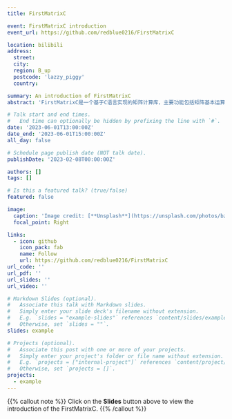 ```yaml
---
title: FirstMatrixC

event: FirstMatrixC introduction
event_url: https://github.com/redblue0216/FirstMatrixC

location: bilibili
address:
  street: 
  city: 
  region: B_up
  postcode: 'lazzy_piggy'
  country: 

summary: An introduction of FirstMatrixC
abstract: 'FirstMatrixC是一个基于C语言实现的矩阵计算库，主要功能包括矩阵基本运算、矩阵分解运算、矩阵变换运算和矩阵特殊运算，主要技术包括二级架构的模块化编程、动态内存管理、条件编译、防御性编程和新建矩阵数据结构。'

# Talk start and end times.
#   End time can optionally be hidden by prefixing the line with `#`.
date: '2023-06-01T13:00:00Z'
date_end: '2023-06-01T15:00:00Z'
all_day: false

# Schedule page publish date (NOT talk date).
publishDate: '2023-02-08T00:00:00Z'

authors: []
tags: []

# Is this a featured talk? (true/false)
featured: false

image:
  caption: 'Image credit: [**Unsplash**](https://unsplash.com/photos/bzdhc5b3Bxs)'
  focal_point: Right

links:
  - icon: github
    icon_pack: fab
    name: Follow
    url: https://github.com/redblue0216/FirstMatrixC
url_code: ''
url_pdf: ''
url_slides: ''
url_video: ''

# Markdown Slides (optional).
#   Associate this talk with Markdown slides.
#   Simply enter your slide deck's filename without extension.
#   E.g. `slides = "example-slides"` references `content/slides/example-slides.md`.
#   Otherwise, set `slides = ""`.
slides: example

# Projects (optional).
#   Associate this post with one or more of your projects.
#   Simply enter your project's folder or file name without extension.
#   E.g. `projects = ["internal-project"]` references `content/project/deep-learning/index.md`.
#   Otherwise, set `projects = []`.
projects:
  - example
---
```


{{% callout note %}}
Click on the **Slides** button above to view the introduction of the FirstMatrixC.
{{% /callout %}}

<!-- Slides can be added in a few ways:


- **Create** slides using Wowchemy's [_Slides_](https://wowchemy.com/docs/managing-content/#create-slides) feature and link using `slides` parameter in the front matter of the talk file
- **Upload** an existing slide deck to `static/` and link using `url_slides` parameter in the front matter of the talk file
- **Embed** your slides (e.g. Google Slides) or presentation video on this page using [shortcodes](https://wowchemy.com/docs/writing-markdown-latex/).

Further event details, including [page elements](https://wowchemy.com/docs/writing-markdown-latex/) such as image galleries, can be added to the body of this page. -->
